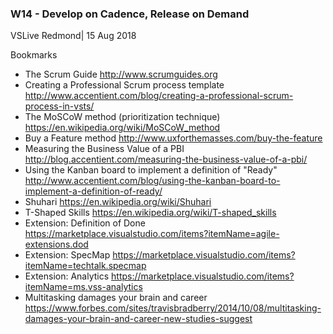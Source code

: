 ### W14 - Develop on Cadence, Release on Demand
VSLive Redmond| 15 Aug 2018

Bookmarks

* The Scrum Guide
http://www.scrumguides.org
* Creating a Professional Scrum process template
http://www.accentient.com/blog/creating-a-professional-scrum-process-in-vsts/
* The MoSCoW method (prioritization technique)
https://en.wikipedia.org/wiki/MoSCoW_method
* Buy a Feature method
http://www.uxforthemasses.com/buy-the-feature
* Measuring the Business Value of a PBI
http://blog.accentient.com/measuring-the-business-value-of-a-pbi/
* Using the Kanban board to implement a definition of "Ready"
http://www.accentient.com/blog/using-the-kanban-board-to-implement-a-definition-of-ready/
* Shuhari
https://en.wikipedia.org/wiki/Shuhari
* T-Shaped Skills
https://en.wikipedia.org/wiki/T-shaped_skills
* Extension: Definition of Done
https://marketplace.visualstudio.com/items?itemName=agile-extensions.dod
* Extension: SpecMap
https://marketplace.visualstudio.com/items?itemName=techtalk.specmap
* Extension: Analytics
https://marketplace.visualstudio.com/items?itemName=ms.vss-analytics
* Multitasking damages your brain and career
https://www.forbes.com/sites/travisbradberry/2014/10/08/multitasking-damages-your-brain-and-career-new-studies-suggest
